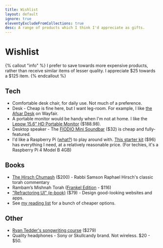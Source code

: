 ```yaml
---
title: Wishlist
layout: default
ignore: true
eleventyExcludeFromCollections: true
desc: A range of products which I think I'd appreciate as gifts.
---
```


# Wishlist

{% callout "info" %}
I prefer to save towards more expensive products, rather than receive similar items of lesser quality. I appreciate $25 towards a $125 item.
{% endcallout %}

## Tech

* Comfortable desk chair, for daily use. Not much of a preference.
* Desk - Cheap is fine here, but I want leg-room. For example, I like [the Afsar Desk](https://www.wayfair.com/furniture/pdp/ebern-designs-afsar-desk-w004291310.html?piid%5B0%5D=156502133&piid%5B1%5D=156502129) on Wayfair.
* A portable monitor would be handy when I'm not at home. I like the [Lepow 15.6” HD Portable Monitor](https://www.amazon.com/dp/B07V1SQ966) ($188.98).
* Desktop speaker - The [FIODIO Mini Soundbar](https://www.amazon.com/dp/B0861TF8B2) ($32) is cheap and fully-featured.
* I'd like a Raspberry Pi ([what?](https://www.raspberrypi.org/help/what-%20is-a-raspberry-pi/)) to play around with. [This starter kit](https://www.amazon.com/Raspberry-Pi-4B-Essentials-Beginners/dp/B08KQBBX1W/) ($96) has everything I need, at a relatively reasonable price. (For techies, it's a Raspberry Pi 4 Model B 4GB)

## Books

* [The Hirsch Chumash](https://www.feldheim.com/the-hirsch-chumash-complete-set.html) ($200) - Rabbi Samson Raphael Hirsch's classic torah commentary
* Rambam’s Mishnah Torah ([Frankel Edition](https://shabsifrankel.com/collections/custom-collection/products/yad-shabsi-condensed-edition) - $116)
* ["Refractoring UI" (e-book)](https://refactoringui.com/book) ($79) - Design good-looking websites and apps.
* See [my reading list](/reading#future) for a bunch of cheaper options.

## Other

* [Ryan Tedder's songwriting course](https://monthly.com/ryan-tedder-songwriting?friend=moshe-siegel) ($279)
* Quality headphones - Sony or Skullcandy brand. Not wireless. $20 - $50.
